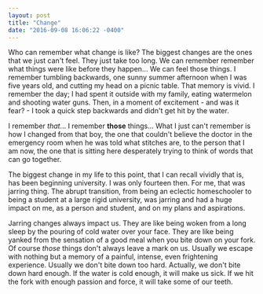 ```yaml
---
layout: post
title: "Change"
date: "2016-09-08 16:06:22 -0400"
---
```

Who can remember what change is like? The biggest changes are the ones  that we just can't feel. They just take too long. We can remember remember what things were like before they happen... We can feel those things. I remember tumbling backwards, one sunny summer afternoon when I was five years old, and cutting my head on a picnic table. That memory is vivid. I remember the day; I had spent it outside with my family, eating watermelon and shooting water guns. Then, in a moment of excitement - and was it fear? - I took a quick step backwards and didn't get hit by the water.

I remember *that*... I remember **those** things... What I just can't remember is how I changed from that boy, the one that couldn't believe the doctor in the emergency room when he was told what stitches are, to the person that I am now, the one that is sitting here desperately trying to think of words that can go together.

The biggest change in my life to this point, that I can recall vividly that is, has been beginning university. I was only fourteen then. For me, that was jarring thing. The abrupt transition, from being an eclectic homeschooler to being a student at a large rigid university, was jarring and had a huge impact on me, as a person and student, and on my plans and aspirations.

Jarring changes always impact us. They are like being woken from a long sleep by the pouring of cold water over your face. They are like being yanked from the sensation of a good meal when you bite down on your fork. Of course *those* things don't always leave a mark on us. Usually we escape with nothing but a memory of a painful, intense, even frightening experience. Usually we don't bite down too hard. Actually, we don't bite down hard enough. If the water is cold enough, it will make us sick. If we hit the fork with enough passion and force, it will take some of our teeth.
